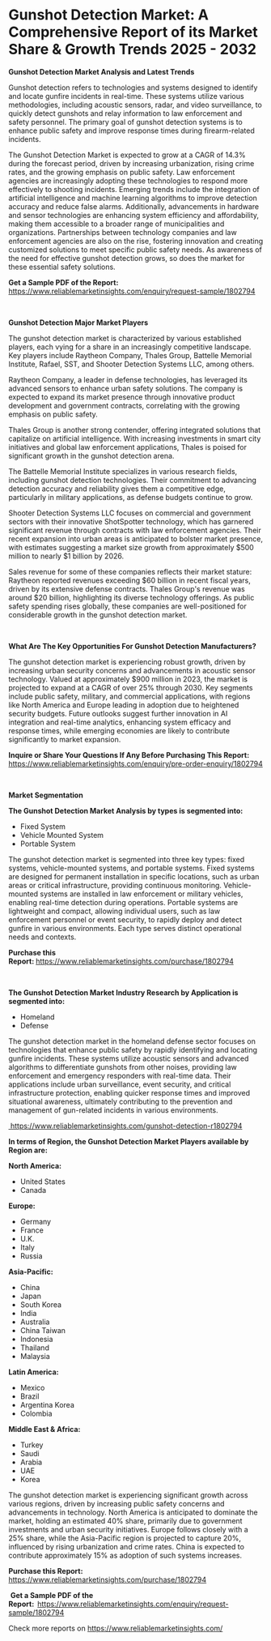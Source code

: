 <p><h1>Gunshot Detection Market: A Comprehensive Report of its Market Share & Growth Trends 2025 - 2032</h1></p><p><strong>Gunshot Detection Market Analysis and Latest Trends</strong></p>
<p><p>Gunshot detection refers to technologies and systems designed to identify and locate gunfire incidents in real-time. These systems utilize various methodologies, including acoustic sensors, radar, and video surveillance, to quickly detect gunshots and relay information to law enforcement and safety personnel. The primary goal of gunshot detection systems is to enhance public safety and improve response times during firearm-related incidents.</p><p>The Gunshot Detection Market is expected to grow at a CAGR of 14.3% during the forecast period, driven by increasing urbanization, rising crime rates, and the growing emphasis on public safety. Law enforcement agencies are increasingly adopting these technologies to respond more effectively to shooting incidents. Emerging trends include the integration of artificial intelligence and machine learning algorithms to improve detection accuracy and reduce false alarms. Additionally, advancements in hardware and sensor technologies are enhancing system efficiency and affordability, making them accessible to a broader range of municipalities and organizations. Partnerships between technology companies and law enforcement agencies are also on the rise, fostering innovation and creating customized solutions to meet specific public safety needs. As awareness of the need for effective gunshot detection grows, so does the market for these essential safety solutions.</p></p>
<p><strong>Get a Sample PDF of the Report:&nbsp;</strong> <a href="https://www.reliablemarketinsights.com/enquiry/request-sample/1802794?utm_campaign=2606&utm_medium=2&utm_source=Github&utm_content=ia&utm_term=06042025&utm_id=gunshot-detection">https://www.reliablemarketinsights.com/enquiry/request-sample/1802794</a></p>
<p>&nbsp;</p>
<p><strong>Gunshot Detection Major Market Players</strong></p>
<p><p>The gunshot detection market is characterized by various established players, each vying for a share in an increasingly competitive landscape. Key players include Raytheon Company, Thales Group, Battelle Memorial Institute, Rafael, SST, and Shooter Detection Systems LLC, among others. </p><p>Raytheon Company, a leader in defense technologies, has leveraged its advanced sensors to enhance urban safety solutions. The company is expected to expand its market presence through innovative product development and government contracts, correlating with the growing emphasis on public safety.</p><p>Thales Group is another strong contender, offering integrated solutions that capitalize on artificial intelligence. With increasing investments in smart city initiatives and global law enforcement applications, Thales is poised for significant growth in the gunshot detection arena.</p><p>The Battelle Memorial Institute specializes in various research fields, including gunshot detection technologies. Their commitment to advancing detection accuracy and reliability gives them a competitive edge, particularly in military applications, as defense budgets continue to grow.</p><p>Shooter Detection Systems LLC focuses on commercial and government sectors with their innovative ShotSpotter technology, which has garnered significant revenue through contracts with law enforcement agencies. Their recent expansion into urban areas is anticipated to bolster market presence, with estimates suggesting a market size growth from approximately $500 million to nearly $1 billion by 2026.</p><p>Sales revenue for some of these companies reflects their market stature: Raytheon reported revenues exceeding $60 billion in recent fiscal years, driven by its extensive defense contracts. Thales Group's revenue was around $20 billion, highlighting its diverse technology offerings. As public safety spending rises globally, these companies are well-positioned for considerable growth in the gunshot detection market.</p></p>
<p>&nbsp;</p>
<p><strong>What Are The Key Opportunities For Gunshot Detection Manufacturers?</strong></p>
<p><p>The gunshot detection market is experiencing robust growth, driven by increasing urban security concerns and advancements in acoustic sensor technology. Valued at approximately $900 million in 2023, the market is projected to expand at a CAGR of over 25% through 2030. Key segments include public safety, military, and commercial applications, with regions like North America and Europe leading in adoption due to heightened security budgets. Future outlooks suggest further innovation in AI integration and real-time analytics, enhancing system efficacy and response times, while emerging economies are likely to contribute significantly to market expansion.</p></p>
<p><strong>Inquire or Share Your Questions If Any Before Purchasing This Report:</strong> <a href="https://www.reliablemarketinsights.com/enquiry/pre-order-enquiry/1802794?utm_campaign=2606&utm_medium=2&utm_source=Github&utm_content=ia&utm_term=06042025&utm_id=gunshot-detection">https://www.reliablemarketinsights.com/enquiry/pre-order-enquiry/1802794</a></p>
<p>&nbsp;</p>
<p><strong>Market Segmentation</strong></p>
<p><strong>The Gunshot Detection Market Analysis by types is segmented into:</strong></p>
<p><ul><li>Fixed System</li><li>Vehicle Mounted System</li><li>Portable System</li></ul></p>
<p><p>The gunshot detection market is segmented into three key types: fixed systems, vehicle-mounted systems, and portable systems. Fixed systems are designed for permanent installation in specific locations, such as urban areas or critical infrastructure, providing continuous monitoring. Vehicle-mounted systems are installed in law enforcement or military vehicles, enabling real-time detection during operations. Portable systems are lightweight and compact, allowing individual users, such as law enforcement personnel or event security, to rapidly deploy and detect gunfire in various environments. Each type serves distinct operational needs and contexts.</p></p>
<p><strong>Purchase this Report:&nbsp;</strong><a href="https://www.reliablemarketinsights.com/purchase/1802794?utm_campaign=2606&utm_medium=2&utm_source=Github&utm_content=ia&utm_term=06042025&utm_id=gunshot-detection">https://www.reliablemarketinsights.com/purchase/1802794</a></p>
<p>&nbsp;</p>
<p><strong>The Gunshot Detection Market Industry Research by Application is segmented into:</strong></p>
<p><ul><li>Homeland</li><li>Defense</li></ul></p>
<p><p>The gunshot detection market in the homeland defense sector focuses on technologies that enhance public safety by rapidly identifying and locating gunfire incidents. These systems utilize acoustic sensors and advanced algorithms to differentiate gunshots from other noises, providing law enforcement and emergency responders with real-time data. Their applications include urban surveillance, event security, and critical infrastructure protection, enabling quicker response times and improved situational awareness, ultimately contributing to the prevention and management of gun-related incidents in various environments.</p></p>
<p><a href="https://www.reliablemarketinsights.com/gunshot-detection-r1802794?utm_campaign=2606&utm_medium=2&utm_source=Github&utm_content=ia&utm_term=06042025&utm_id=gunshot-detection">&nbsp;https://www.reliablemarketinsights.com/gunshot-detection-r1802794</a></p>
<p><strong>In terms of Region, the Gunshot Detection Market Players available by Region are:</strong></p>
<p>
    <p> <strong> North America: </strong>
        <ul>
            <li>United States</li>
            <li>Canada</li>
        </ul>
        </p> 
    <p> <strong> Europe: </strong>
        <ul>
            <li>Germany</li>
            <li>France</li>
            <li>U.K.</li>
            <li>Italy</li>
            <li>Russia</li>
        </ul>
        </p> 
    <p> <strong> Asia-Pacific: </strong>
        <ul>
            <li>China</li>
            <li>Japan</li>
            <li>South Korea</li>
            <li>India</li>
            <li>Australia</li>
            <li>China Taiwan</li>
            <li>Indonesia</li>
            <li>Thailand</li>
            <li>Malaysia</li>
        </ul>
        </p> 
    <p> <strong> Latin America: </strong>
        <ul>
            <li>Mexico</li>
            <li>Brazil</li>
            <li>Argentina Korea</li>
            <li>Colombia</li>
        </ul>
        </p> 
    <p> <strong> Middle East & Africa: </strong>
        <ul>
            <li>Turkey</li>
            <li>Saudi</li>
            <li>Arabia</li>
            <li>UAE</li>
            <li>Korea</li>
        </ul>
    </p>
    </p>
<p><p>The gunshot detection market is experiencing significant growth across various regions, driven by increasing public safety concerns and advancements in technology. North America is anticipated to dominate the market, holding an estimated 40% share, primarily due to government investments and urban security initiatives. Europe follows closely with a 25% share, while the Asia-Pacific region is projected to capture 20%, influenced by rising urbanization and crime rates. China is expected to contribute approximately 15% as adoption of such systems increases.</p></p>
<p><strong>Purchase this Report: </strong><a href="https://www.reliablemarketinsights.com/purchase/1802794?utm_campaign=2606&utm_medium=2&utm_source=Github&utm_content=ia&utm_term=06042025&utm_id=gunshot-detection">https://www.reliablemarketinsights.com/purchase/1802794</a></p>
<p>&nbsp;<strong>Get a Sample PDF of the Report:&nbsp;&nbsp;</strong><a href="https://www.reliablemarketinsights.com/enquiry/request-sample/1802794?utm_campaign=2606&utm_medium=2&utm_source=Github&utm_content=ia&utm_term=06042025&utm_id=gunshot-detection">https://www.reliablemarketinsights.com/enquiry/request-sample/1802794</a></p>
<p><strong></strong></p>
<p>Check more reports on <a href="https://www.reliablemarketinsights.com/?utm_campaign=2606&utm_medium=2&utm_source=Github&utm_content=ia&utm_term=06042025&utm_id=gunshot-detection">https://www.reliablemarketinsights.com/</a></p>